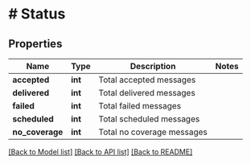 # # Status

## Properties

Name | Type | Description | Notes
------------ | ------------- | ------------- | -------------
**accepted** | **int** | Total accepted messages |
**delivered** | **int** | Total delivered messages |
**failed** | **int** | Total failed messages |
**scheduled** | **int** | Total scheduled messages |
**no_coverage** | **int** | Total no coverage messages |

[[Back to Model list]](../../README.md#models) [[Back to API list]](../../README.md#endpoints) [[Back to README]](../../README.md)

